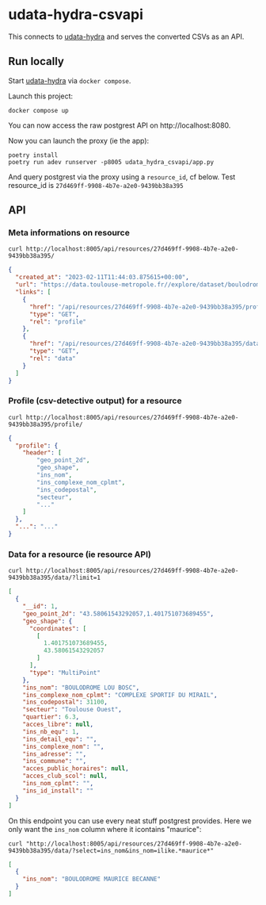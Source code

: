 # udata-hydra-csvapi

This connects to [udata-hydra](https://github.com/etalab/udata-hydra) and serves the converted CSVs as an API.

## Run locally

Start [udata-hydra](https://github.com/etalab/udata-hydra) via `docker compose`.

Launch this project:

```shell
docker compose up
```

You can now access the raw postgrest API on http://localhost:8080.

Now you can launch the proxy (ie the app):

```
poetry install
poetry run adev runserver -p8005 udata_hydra_csvapi/app.py
```

And query postgrest via the proxy using a `resource_id`, cf below. Test resource_id is `27d469ff-9908-4b7e-a2e0-9439bb38a395`

## API

### Meta informations on resource

```shell
curl http://localhost:8005/api/resources/27d469ff-9908-4b7e-a2e0-9439bb38a395/
```

```json
{
  "created_at": "2023-02-11T11:44:03.875615+00:00",
  "url": "https://data.toulouse-metropole.fr//explore/dataset/boulodromes/download?format=csv&timezone=Europe/Berlin&use_labels_for_header=false",
  "links": [
    {
      "href": "/api/resources/27d469ff-9908-4b7e-a2e0-9439bb38a395/profile/",
      "type": "GET",
      "rel": "profile"
    },
    {
      "href": "/api/resources/27d469ff-9908-4b7e-a2e0-9439bb38a395/data/",
      "type": "GET",
      "rel": "data"
    }
  ]
}
```

### Profile (csv-detective output) for a resource

```shell
curl http://localhost:8005/api/resources/27d469ff-9908-4b7e-a2e0-9439bb38a395/profile/
```

```json
{
  "profile": {
    "header": [
        "geo_point_2d",
        "geo_shape",
        "ins_nom",
        "ins_complexe_nom_cplmt",
        "ins_codepostal",
        "secteur",
        "..."
    ]
  },
  "...": "..."
}
```

### Data for a resource (ie resource API)

```shell
curl http://localhost:8005/api/resources/27d469ff-9908-4b7e-a2e0-9439bb38a395/data/?limit=1
```

```json
[
  {
    "__id": 1,
    "geo_point_2d": "43.58061543292057,1.401751073689455",
    "geo_shape": {
      "coordinates": [
        [
          1.401751073689455,
          43.58061543292057
        ]
      ],
      "type": "MultiPoint"
    },
    "ins_nom": "BOULODROME LOU BOSC",
    "ins_complexe_nom_cplmt": "COMPLEXE SPORTIF DU MIRAIL",
    "ins_codepostal": 31100,
    "secteur": "Toulouse Ouest",
    "quartier": 6.3,
    "acces_libre": null,
    "ins_nb_equ": 1,
    "ins_detail_equ": "",
    "ins_complexe_nom": "",
    "ins_adresse": "",
    "ins_commune": "",
    "acces_public_horaires": null,
    "acces_club_scol": null,
    "ins_nom_cplmt": "",
    "ins_id_install": ""
  }
]
```

On this endpoint you can use every neat stuff postgrest provides. Here we only want the `ins_nom` column where it icontains "maurice":

```shell
curl "http://localhost:8005/api/resources/27d469ff-9908-4b7e-a2e0-9439bb38a395/data/?select=ins_nom&ins_nom=ilike.*maurice*"
```

```json
[
  {
    "ins_nom": "BOULODROME MAURICE BECANNE"
  }
]
```
